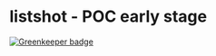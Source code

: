 # listshot - POC early stage

[![Greenkeeper badge](https://badges.greenkeeper.io/thefill/listshot.svg)](https://greenkeeper.io/)

